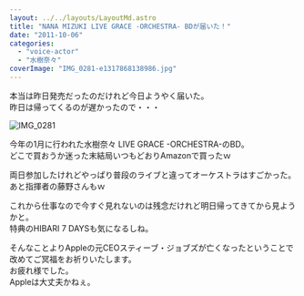 ```yaml
---
layout: ../../layouts/LayoutMd.astro
title: "NANA MIZUKI LIVE GRACE -ORCHESTRA- BDが届いた！"
date: "2011-10-06"
categories: 
  - "voice-actor"
  - "水樹奈々"
coverImage: "IMG_0281-e1317868138986.jpg"
---
```


本当は昨日発売だったのだけれど今日ようやく届いた。  
昨日は帰ってくるのが遅かったので・・・

![](/archive/images/IMG_0281-e1317868138986.jpg "IMG_0281")


今年の1月に行われた水樹奈々 LIVE GRACE -ORCHESTRA-のBD。  
どこで買おうか迷った末結局いつもどおりAmazonで買ったｗ

両日参加したけれどやっぱり普段のライブと違ってオーケストラはすごかった。  
あと指揮者の藤野さんもｗ

これから仕事なので今すぐ見れないのは残念だけれど明日帰ってきてから見ようかと。  
特典のHIBARI 7 DAYSも気になるしね。

そんなことよりAppleの元CEOスティーブ・ジョブズが亡くなったということで改めてご冥福をお祈りいたします。  
お疲れ様でした。  
Appleは大丈夫かねぇ。
